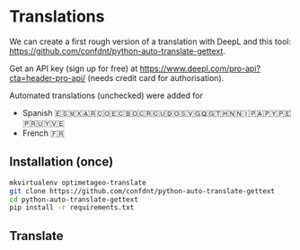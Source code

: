 # Translations

We can create a first rough version of a translation with DeepL and this tool: <https://github.com/confdnt/python-auto-translate-gettext>.

Get an API key (sign up for free) at <https://www.deepl.com/pro-api?cta=header-pro-api/> (needs credit card for authorisation).

Automated translations (unchecked) were added for

- Spanish 🇪🇸🇲🇽🇦🇷🇨🇴🇪🇨🇧🇴🇨🇷🇨🇺🇩🇴🇸🇻🇬🇶🇬🇹🇭🇳🇳🇮🇵🇦🇵🇾🇵🇪🇵🇷🇺🇾🇻🇪
- French 🇫🇷

## Installation (once)

```bash
mkvirtualenv optimetageo-translate
git clone https://github.com/confdnt/python-auto-translate-gettext
cd python-auto-translate-gettext
pip install -r requirements.txt
```

## Translate

```bash

```
